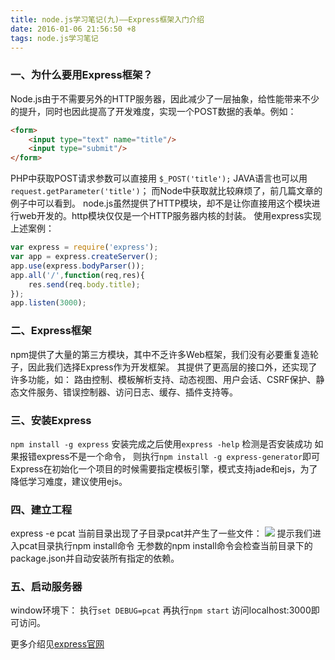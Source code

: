 ```yaml
---
title: node.js学习笔记(九)——Express框架入门介绍
date: 2016-01-06 21:56:50 +8
tags: node.js学习笔记
---
```

### 一、为什么要用Express框架？
Node.js由于不需要另外的HTTP服务器，因此减少了一层抽象，给性能带来不少的提升，同时也因此提高了开发难度，实现一个POST数据的表单。例如：
```html
<form>
	<input type="text" name="title"/>
	<input type="submit"/>
</form>
```
PHP中获取POST请求参数可以直接用 `$_POST('title');`
JAVA语言也可以用`request.getParameter('title')`；
而Node中获取就比较麻烦了，前几篇文章的例子中可以看到。
node.js虽然提供了HTTP模块，却不是让你直接用这个模块进行web开发的。http模块仅仅是一个HTTP服务器内核的封装。
使用express实现上述案例：
```javascript
var express = require('express');
var app = express.createServer();
app.use(express.bodyParser());
app.all('/',function(req,res){
	res.send(req.body.title);
});
app.listen(3000);
```
### 二、Express框架
npm提供了大量的第三方模块，其中不乏许多Web框架，我们没有必要重复造轮子，因此我们选择Express作为开发框架。
其提供了更高层的接口外，还实现了许多功能，如：
路由控制、模板解析支持、动态视图、用户会话、CSRF保护、静态文件服务、错误控制器、访问日志、缓存、插件支持等。

### 三、安装Express
`npm install -g express`
安装完成之后使用`express -help` 检测是否安装成功
如果报错express不是一个命令， 则执行`npm install -g express-generator`即可
Express在初始化一个项目的时候需要指定模板引擎，模式支持jade和ejs，为了降低学习难度，建议使用ejs。

### 四、建立工程
express -e pcat
当前目录出现了子目录pcat并产生了一些文件：
![](http://i4.tietuku.com/724f4057ebf5adfc.png)
提示我们进入pcat目录执行npm install命令
无参数的npm install命令会检查当前目录下的package.json并自动安装所有指定的依赖。

### 五、启动服务器
window环境下：
执行`set DEBUG=pcat`
再执行`npm start`
访问localhost:3000即可访问。

更多介绍见[express官网](http://www.expressjs.com.cn/)